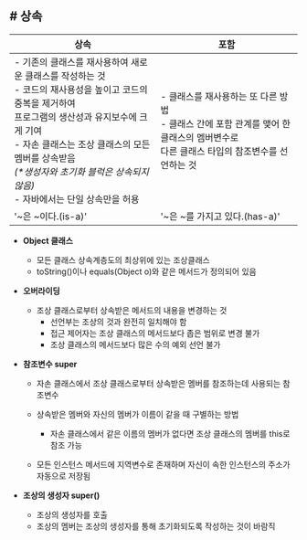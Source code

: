 ## # 상속

| 상속                                                         | 포함                                                         |
| ------------------------------------------------------------ | ------------------------------------------------------------ |
| - 기존의 클래스를 재사용하여 새로운 클래스를 작성하는 것<br>- 코드의 재사용성을 높이고 코드의 중복을 제거하여<br> 프로그램의 생산성과 유지보수에 크게 기여<br>- 자손 클래스는 조상 클래스의 모든 멤버를 상속받음<br>_(*생성자와 초기화 블럭은 상속되지 않음)_<br>- 자바에서는 단일 상속만을 허용 | - 클래스를 재사용하는 또 다른 방법<br>- 클래스 간에 포함 관계를 맺어 한 클래스의 멤버변수로<br> 다른 클래스 타입의 참조변수를 선언하는 것 |
| '~은 ~이다.(is-a)'                                           | '~은 ~를 가지고 있다.(has-a)'                                |

- **Object 클래스**

  - 모든 클래스 상속계층도의 최상위에 있는 조상클래스
  - toString()이나 equals(Object o)와 같은 메서드가 정의되어 있음

- **오버라이딩**

  - 조상 클래스로부터 상속받은 메서드의 내용을 변경하는 것
    - 선언부는 조상의 것과 완전히 일치해야 함
    - 접근 제어자는 조상 클래스의 메서드보다 좁은 범위로 변경 불가
    - 조상 클래스의 메서드보다 많은 수의 예외 선언 불가

- **참조변수 super**

  - 자손 클래스에서 조상 클래스로부터 상속받은 멤버를 참조하는데 사용되는 참조변수
  - 상속받은 멤버와 자신의 멤버가 이름이 같을 때 구별하는 방법
    - 자손 클래스에서 같은 이름의 멤버가 없다면 조상 클래스의 멤버를 this로 참조 가능

  - 모든 인스턴스 메서드에 지역변수로 존재하며 자신이 속한 인스턴스의 주소가 자동으로 저장됨

- **조상의 생성자 super()**
  - 조상의 생성자를 호출
  - 조상의 멤버는 조상의 생성자를 통해 초기화되도록 작성하는 것이 바람직
